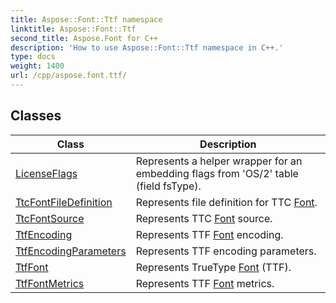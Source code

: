 ```yaml
---
title: Aspose::Font::Ttf namespace
linktitle: Aspose::Font::Ttf
second_title: Aspose.Font for C++
description: 'How to use Aspose::Font::Ttf namespace in C++.'
type: docs
weight: 1400
url: /cpp/aspose.font.ttf/
---
```




## Classes

| Class | Description |
| --- | --- |
| [LicenseFlags](./licenseflags/) | Represents a helper wrapper for an embedding flags from 'OS/2' table (field fsType). |
| [TtcFontFileDefinition](./ttcfontfiledefinition/) | Represents file definition for TTC [Font](../aspose.font/font/). |
| [TtcFontSource](./ttcfontsource/) | Represents TTC [Font](../aspose.font/font/) source. |
| [TtfEncoding](./ttfencoding/) | Represents TTF [Font](../aspose.font/font/) encoding. |
| [TtfEncodingParameters](./ttfencodingparameters/) | Represents TTF encoding parameters. |
| [TtfFont](./ttffont/) | Represents TrueType [Font](../aspose.font/font/) (TTF). |
| [TtfFontMetrics](./ttffontmetrics/) | Represents TTF [Font](../aspose.font/font/) metrics. |
